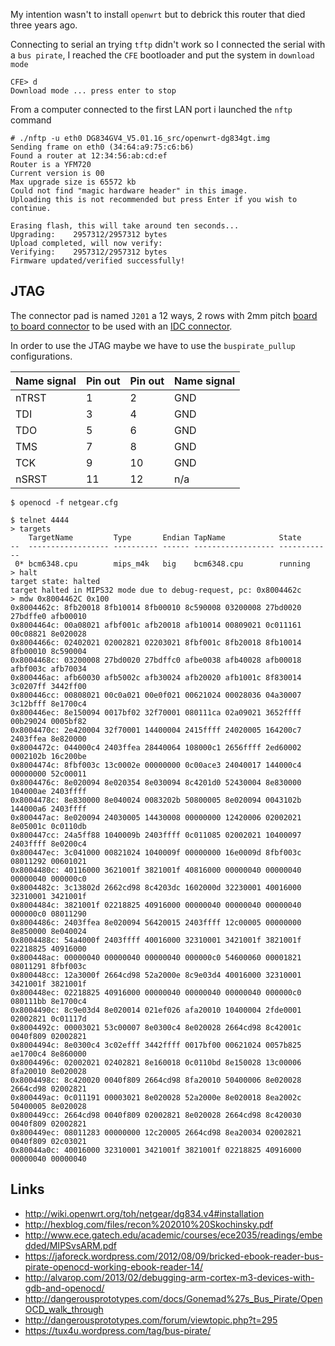 My intention wasn't to install ``openwrt`` but to debrick this router that died three years ago.

Connecting to serial an trying ``tftp`` didn't work so I connected the serial with a ``bus pirate``, I reached the ``CFE``
bootloader and put the system in ``download mode``

```
CFE> d
Download mode ... press enter to stop
```

From a computer connected to the first LAN port i launched the ``nftp`` command

```
# ./nftp -u eth0 DG834GV4_V5.01.16_src/openwrt-dg834gt.img 
Sending frame on eth0 (34:64:a9:75:c6:b6)
Found a router at 12:34:56:ab:cd:ef
Router is a YFM720
Current version is 00
Max upgrade size is 65572 kb
Could not find "magic hardware header" in this image.
Uploading this is not recommended but press Enter if you wish to continue.

Erasing flash, this will take around ten seconds...
Upgrading:    2957312/2957312 bytes
Upload completed, will now verify:
Verifying:    2957312/2957312 bytes
Firmware updated/verified successfully!
```

## JTAG

The connector pad is named ``J201`` a 12 ways, 2 rows with 2mm pitch [board to board connector](http://it.rs-online.com/web/p/file-di-contatti-da-pcb/7656269/)
to be used with an [IDC connector](http://it.rs-online.com/web/p/products/714-2448/).

In order to use the JTAG maybe we have to use the ``buspirate_pullup`` configurations.

Name signal	|Pin out	| Pin out	| Name signal
------------|--------|---------|------------
nTRST	|1	|2	|GND
TDI	|3	|4	|GND
TDO	|5	|6	|GND
TMS	|7	|8	|GND
TCK	|9	|10	|GND
nSRST	|11	|12	|n/a

```
$ openocd -f netgear.cfg
```

```
$ telnet 4444
> targets
    TargetName         Type       Endian TapName            State       
--  ------------------ ---------- ------ ------------------ ------------
 0* bcm6348.cpu        mips_m4k   big    bcm6348.cpu        running
> halt
target state: halted
target halted in MIPS32 mode due to debug-request, pc: 0x8004462c
> mdw 0x8004462C 0x100
0x8004462c: 8fb20018 8fb10014 8fb00010 8c590008 03200008 27bd0020 27bdffe0 afb00010 
0x8004464c: 00a08021 afbf001c afb20018 afb10014 00809021 0c011161 00c08821 8e020028 
0x8004466c: 02402021 02002821 02203021 8fbf001c 8fb20018 8fb10014 8fb00010 8c590004 
0x8004468c: 03200008 27bd0020 27bdffc0 afbe0038 afb40028 afb00018 afbf003c afb70034 
0x800446ac: afb60030 afb5002c afb30024 afb20020 afb1001c 8f830014 3c0207ff 3442ff00 
0x800446cc: 00808021 00c0a021 00e0f021 00621024 00028036 04a30007 3c12bfff 8e1700c4 
0x800446ec: 8e150094 0017bf02 32f70001 080111ca 02a09021 3652ffff 00b29024 0005bf82 
0x8004470c: 2e420004 32f70001 14400004 2415ffff 24020005 164200c7 2403ffea 8e820000 
0x8004472c: 044000c4 2403ffea 28440064 108000c1 2656ffff 2ed60002 0002102b 16c200be 
0x8004474c: 8fbf003c 13c0002e 00000000 0c00ace3 24040017 144000c4 00000000 52c00011 
0x8004476c: 8e020094 8e020354 8e030094 8c4201d0 52430004 8e830000 104000ae 2403ffff 
0x8004478c: 8e830000 8e040024 0083202b 50800005 8e020094 0043102b 144000a6 2403ffff 
0x800447ac: 8e020094 24030005 14430008 00000000 12420006 02002021 8e05001c 0c0110db 
0x800447cc: 24a5ff88 1040009b 2403ffff 0c011085 02002021 10400097 2403ffff 8e0200c4 
0x800447ec: 3c041000 00821024 1040009f 00000000 16e0009d 8fbf003c 08011292 00601021 
0x8004480c: 40116000 3621001f 3821001f 40816000 00000040 00000040 00000040 000000c0 
0x8004482c: 3c13802d 2662cd98 8c4203dc 1602000d 32230001 40016000 32310001 3421001f 
0x8004484c: 3821001f 02218825 40916000 00000040 00000040 00000040 000000c0 08011290 
0x8004486c: 2403ffea 8e020094 56420015 2403ffff 12c00005 00000000 8e850000 8e040024 
0x8004488c: 54a4000f 2403ffff 40016000 32310001 3421001f 3821001f 02218825 40916000 
0x800448ac: 00000040 00000040 00000040 000000c0 54600060 00001821 08011291 8fbf003c 
0x800448cc: 12a3000f 2664cd98 52a2000e 8c9e03d4 40016000 32310001 3421001f 3821001f 
0x800448ec: 02218825 40916000 00000040 00000040 00000040 000000c0 080111bb 8e1700c4 
0x8004490c: 8c9e03d4 8e020014 021ef026 afa20010 10400004 2fde0001 02002821 0c01117d 
0x8004492c: 00003021 53c00007 8e0300c4 8e020028 2664cd98 8c42001c 0040f809 02002821 
0x8004494c: 8e0300c4 3c02efff 3442ffff 0017bf00 00621024 0057b825 ae1700c4 8e860000 
0x8004496c: 02002021 02402821 8e160018 0c0110bd 8e150028 13c00006 8fa20010 8e020028 
0x8004498c: 8c420020 0040f809 2664cd98 8fa20010 50400006 8e020028 2664cd98 02002821 
0x800449ac: 0c011191 00003021 8e020028 52a2000e 8e020018 8ea2002c 50400005 8e020028 
0x800449cc: 2664cd98 0040f809 02002821 8e020028 2664cd98 8c420030 0040f809 02002821 
0x800449ec: 08011283 00000000 12c20005 2664cd98 8ea20034 02002821 0040f809 02c03021 
0x80044a0c: 40016000 32310001 3421001f 3821001f 02218825 40916000 00000040 00000040
```

Links
-----

 - http://wiki.openwrt.org/toh/netgear/dg834.v4#installation
 - http://hexblog.com/files/recon%202010%20Skochinsky.pdf
 - http://www.ece.gatech.edu/academic/courses/ece2035/readings/embedded/MIPSvsARM.pdf
 - https://jaforeck.wordpress.com/2012/08/09/bricked-ebook-reader-bus-pirate-openocd-working-ebook-reader-14/
 - http://alvarop.com/2013/02/debugging-arm-cortex-m3-devices-with-gdb-and-openocd/
 - http://dangerousprototypes.com/docs/Gonemad%27s_Bus_Pirate/OpenOCD_walk_through
 - http://dangerousprototypes.com/forum/viewtopic.php?t=295
 - https://tux4u.wordpress.com/tag/bus-pirate/

